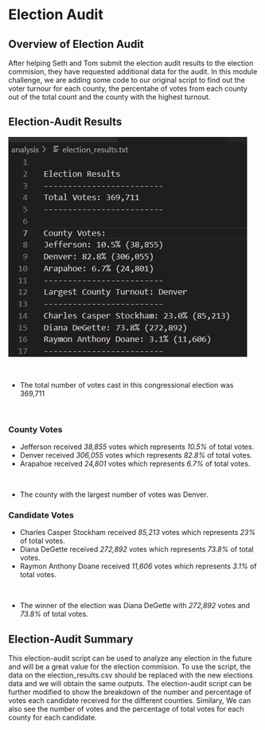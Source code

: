 # Election Audit

## Overview of Election Audit

After helping Seth and Tom submit the election audit results to the election commision, they have requested additional data for the audit. 
In this module challenge, we are adding some code to our original script to find out the voter turnour for each county, the percentahe of votes from each county out of the total count and the county with the highest turnout. 


## Election-Audit Results

![results](/Resources/image.png)

<br />

* The total number of votes cast in this congressional election was 369,711

<br />

### County Votes

* Jefferson received *38,855* votes which represents *10.5%* of total votes. 
* Denver received *306,055* votes which represents *82.8%* of total votes.
* Arapahoe received *24,801* votes which represents *6.7%* of total votes. 
<br />

* The county with the largest number of votes was Denver.

### Candidate Votes
* Charles Casper Stockham received *85,213* votes which represents *23%* of total votes. 
* Diana DeGette received *272,892* votes which represents *73.8%* of total votes.
* Raymon Anthony Doane received *11,606* votes which represents *3.1%* of total votes. 
<br />

* The winner of the election was Diana DeGette with *272,892* votes and *73.8%* of total votes.

## Election-Audit Summary
This election-audit script can be used to analyze any election in the future and will be a great value for the election commision. 
To use the script, the data on the election_results.csv should be replaced with the new elections data and we will obtain the same outputs.
The election-audit script can be further modified to show the breakdown of the number and percentage of votes each candidate received for the different counties. 
Similary, We can also see the number of votes and the percentage of total votes for each county for each candidate.

